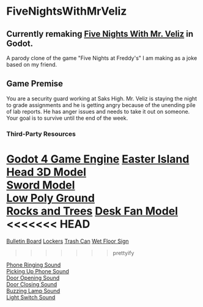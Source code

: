 # FiveNightsWithMrVeliz

## Currently remaking [Five Nights With Mr. Veliz](https://github.com/Noohal/FiveNightswithMrVeliz-UNITY-) in Godot.

A parody clone of the game "Five Nights at Freddy's" I am making as a joke based on my friend.

## Game Premise

You are a security guard working at Saks High. Mr. Veliz is staying the night to grade assignments and he is getting angry because of the unending pile of lab reports. He has anger issues and needs to take it out on someone. Your goal is to survive until the end of the week.

### Third-Party Resources

[Godot 4 Game Engine](https://godotengine.org/)
[Easter Island Head 3D Model](https://free3d.com/3d-model/statue-v1--445854.html)  
[Sword Model](https://www.cgtrader.com/free-3d-models/military/melee/sci-fi-katana-double-sword)  
[Low Poly Ground](https://sketchfab.com/3d-models/low-poly-dirt-ground-88bd58f71a4f43688b61c42bdd8934c3)  
[Rocks and Trees](https://sketchfab.com/3d-models/rocks-and-trees-51cfb5d9ed6144cfb0ce476fc7cd3223#download)
[Desk Fan Model](https://sketchfab.com/3d-models/fan-20f73a830c3b4f4c8fd1fb6e4cb50be2#download)
<<<<<<< HEAD
=======
[Bulletin Board](https://sketchfab.com/3d-models/outthere-bulletin-board-183cdc8d440046eaae3f699670c878b3)
[Lockers](https://sketchfab.com/3d-models/captains-quarters-locker-652160ed18354695a2906fb8e7653483)
[Trash Can](https://sketchfab.com/3d-models/trash-can-0ad3407cd8104ba58f71885c0e58ca9a)
[Wet Floor Sign](https://sketchfab.com/3d-models/wet-floor-sign-d340f904c4684645a4e5282b5fbe963b)
>>>>>>> prettyify

[Phone Ringing Sound](https://freesound.org/people/acclivity/sounds/24929/)  
[Picking Up Phone Sound](https://freesound.org/people/FlatHill/sounds/211451/)  
[Door Opening Sound](https://freesound.org/people/InspectorJ/sounds/431117/)  
[Door Closing Sound](https://freesound.org/people/InspectorJ/sounds/411790/)  
[Buzzing Lamp Sound](https://freesound.org/people/InspectorJ/sounds/415873/)  
[Light Switch Sound](https://freesound.org/people/MATRIXXX_/sounds/368745/)
